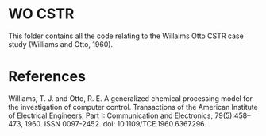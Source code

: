 # WO CSTR

This folder contains all the code relating to the Willaims Otto CSTR case study (Williams and Otto, 1960).



# References

Williams, T. J. and Otto, R. E. A generalized chemical processing model for the investigation of computer control. Transactions of the American Institute of Electrical Engineers, Part I: Communication and Electronics, 79(5):458–473, 1960. ISSN 0097-2452. doi: 10.1109/TCE.1960.6367296.

